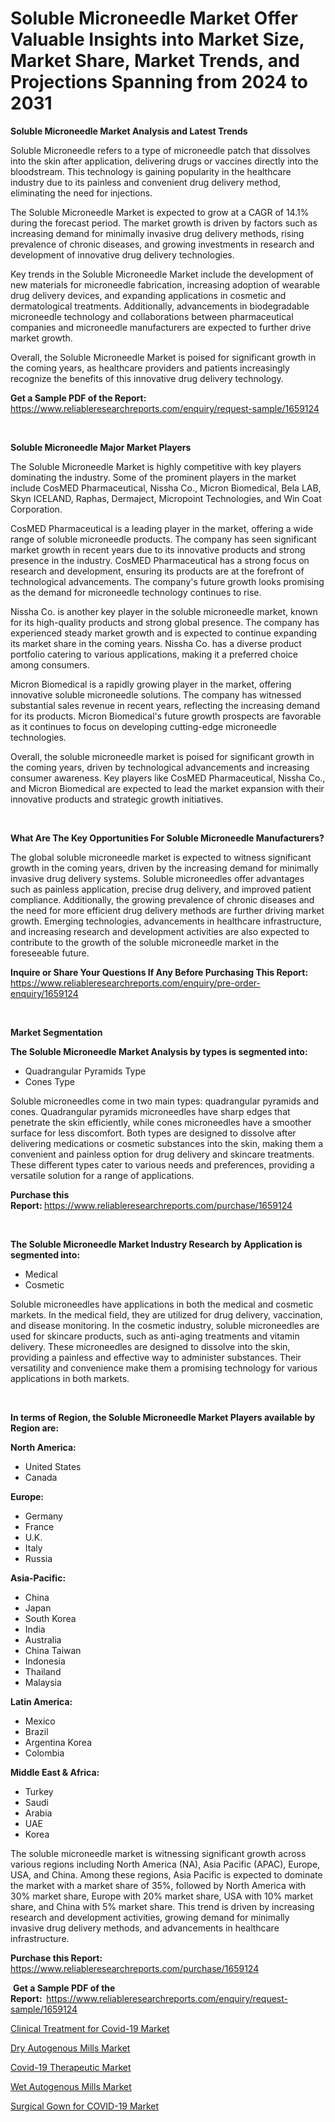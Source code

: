 <p><h1>Soluble Microneedle Market Offer Valuable Insights into Market Size, Market Share, Market Trends, and Projections Spanning from 2024 to 2031</h1></p><p><strong>Soluble Microneedle Market Analysis and Latest Trends</strong></p>
<p><p>Soluble Microneedle refers to a type of microneedle patch that dissolves into the skin after application, delivering drugs or vaccines directly into the bloodstream. This technology is gaining popularity in the healthcare industry due to its painless and convenient drug delivery method, eliminating the need for injections.</p><p>The Soluble Microneedle Market is expected to grow at a CAGR of 14.1% during the forecast period. The market growth is driven by factors such as increasing demand for minimally invasive drug delivery methods, rising prevalence of chronic diseases, and growing investments in research and development of innovative drug delivery technologies.</p><p>Key trends in the Soluble Microneedle Market include the development of new materials for microneedle fabrication, increasing adoption of wearable drug delivery devices, and expanding applications in cosmetic and dermatological treatments. Additionally, advancements in biodegradable microneedle technology and collaborations between pharmaceutical companies and microneedle manufacturers are expected to further drive market growth.</p><p>Overall, the Soluble Microneedle Market is poised for significant growth in the coming years, as healthcare providers and patients increasingly recognize the benefits of this innovative drug delivery technology.</p></p>
<p><strong>Get a Sample PDF of the Report:&nbsp;</strong> <a href="https://www.reliableresearchreports.com/enquiry/request-sample/1659124">https://www.reliableresearchreports.com/enquiry/request-sample/1659124</a></p>
<p>&nbsp;</p>
<p><strong>Soluble Microneedle Major Market Players</strong></p>
<p><p>The Soluble Microneedle Market is highly competitive with key players dominating the industry. Some of the prominent players in the market include CosMED Pharmaceutical, Nissha Co., Micron Biomedical, Bela LAB, Skyn ICELAND, Raphas, Dermaject, Micropoint Technologies, and Win Coat Corporation.</p><p>CosMED Pharmaceutical is a leading player in the market, offering a wide range of soluble microneedle products. The company has seen significant market growth in recent years due to its innovative products and strong presence in the industry. CosMED Pharmaceutical has a strong focus on research and development, ensuring its products are at the forefront of technological advancements. The company's future growth looks promising as the demand for microneedle technology continues to rise.</p><p>Nissha Co. is another key player in the soluble microneedle market, known for its high-quality products and strong global presence. The company has experienced steady market growth and is expected to continue expanding its market share in the coming years. Nissha Co. has a diverse product portfolio catering to various applications, making it a preferred choice among consumers.</p><p>Micron Biomedical is a rapidly growing player in the market, offering innovative soluble microneedle solutions. The company has witnessed substantial sales revenue in recent years, reflecting the increasing demand for its products. Micron Biomedical's future growth prospects are favorable as it continues to focus on developing cutting-edge microneedle technologies.</p><p>Overall, the soluble microneedle market is poised for significant growth in the coming years, driven by technological advancements and increasing consumer awareness. Key players like CosMED Pharmaceutical, Nissha Co., and Micron Biomedical are expected to lead the market expansion with their innovative products and strategic growth initiatives.</p></p>
<p>&nbsp;</p>
<p><strong>What Are The Key Opportunities For Soluble Microneedle Manufacturers?</strong></p>
<p><p>The global soluble microneedle market is expected to witness significant growth in the coming years, driven by the increasing demand for minimally invasive drug delivery systems. Soluble microneedles offer advantages such as painless application, precise drug delivery, and improved patient compliance. Additionally, the growing prevalence of chronic diseases and the need for more efficient drug delivery methods are further driving market growth. Emerging technologies, advancements in healthcare infrastructure, and increasing research and development activities are also expected to contribute to the growth of the soluble microneedle market in the foreseeable future.</p></p>
<p><strong>Inquire or Share Your Questions If Any Before Purchasing This Report:</strong> <a href="https://www.reliableresearchreports.com/enquiry/pre-order-enquiry/1659124">https://www.reliableresearchreports.com/enquiry/pre-order-enquiry/1659124</a></p>
<p>&nbsp;</p>
<p><strong>Market Segmentation</strong></p>
<p><strong>The Soluble Microneedle Market Analysis by types is segmented into:</strong></p>
<p><ul><li>Quadrangular Pyramids Type</li><li>Cones Type</li></ul></p>
<p><p>Soluble microneedles come in two main types: quadrangular pyramids and cones. Quadrangular pyramids microneedles have sharp edges that penetrate the skin efficiently, while cones microneedles have a smoother surface for less discomfort. Both types are designed to dissolve after delivering medications or cosmetic substances into the skin, making them a convenient and painless option for drug delivery and skincare treatments. These different types cater to various needs and preferences, providing a versatile solution for a range of applications.</p></p>
<p><strong>Purchase this Report:&nbsp;</strong><a href="https://www.reliableresearchreports.com/purchase/1659124">https://www.reliableresearchreports.com/purchase/1659124</a></p>
<p>&nbsp;</p>
<p><strong>The Soluble Microneedle Market Industry Research by Application is segmented into:</strong></p>
<p><ul><li>Medical</li><li>Cosmetic</li></ul></p>
<p><p>Soluble microneedles have applications in both the medical and cosmetic markets. In the medical field, they are utilized for drug delivery, vaccination, and disease monitoring. In the cosmetic industry, soluble microneedles are used for skincare products, such as anti-aging treatments and vitamin delivery. These microneedles are designed to dissolve into the skin, providing a painless and effective way to administer substances. Their versatility and convenience make them a promising technology for various applications in both markets.</p></p>
<p>&nbsp;</p>
<p><strong>In terms of Region, the Soluble Microneedle Market Players available by Region are:</strong></p>
<p>
    <p> <strong> North America: </strong>
        <ul>
            <li>United States</li>
            <li>Canada</li>
        </ul>
        </p> 
    <p> <strong> Europe: </strong>
        <ul>
            <li>Germany</li>
            <li>France</li>
            <li>U.K.</li>
            <li>Italy</li>
            <li>Russia</li>
        </ul>
        </p> 
    <p> <strong> Asia-Pacific: </strong>
        <ul>
            <li>China</li>
            <li>Japan</li>
            <li>South Korea</li>
            <li>India</li>
            <li>Australia</li>
            <li>China Taiwan</li>
            <li>Indonesia</li>
            <li>Thailand</li>
            <li>Malaysia</li>
        </ul>
        </p> 
    <p> <strong> Latin America: </strong>
        <ul>
            <li>Mexico</li>
            <li>Brazil</li>
            <li>Argentina Korea</li>
            <li>Colombia</li>
        </ul>
        </p> 
    <p> <strong> Middle East & Africa: </strong>
        <ul>
            <li>Turkey</li>
            <li>Saudi</li>
            <li>Arabia</li>
            <li>UAE</li>
            <li>Korea</li>
        </ul>
    </p>
    </p>
<p><p>The soluble microneedle market is witnessing significant growth across various regions including North America (NA), Asia Pacific (APAC), Europe, USA, and China. Among these regions, Asia Pacific is expected to dominate the market with a market share of 35%, followed by North America with 30% market share, Europe with 20% market share, USA with 10% market share, and China with 5% market share. This trend is driven by increasing research and development activities, growing demand for minimally invasive drug delivery methods, and advancements in healthcare infrastructure.</p></p>
<p><strong>Purchase this Report: </strong><a href="https://www.reliableresearchreports.com/purchase/1659124">https://www.reliableresearchreports.com/purchase/1659124</a></p>
<p>&nbsp;<strong>Get a Sample PDF of the Report:&nbsp;&nbsp;</strong><a href="https://www.reliableresearchreports.com/enquiry/request-sample/1659124">https://www.reliableresearchreports.com/enquiry/request-sample/1659124</a></p>
<p><strong></strong></p>
<p><p><a href="https://medium.com/@timothychapman46/clinical-treatment-for-covid-19-market-insights-into-market-cagr-market-trends-and-growth-7817db57f255">Clinical Treatment for Covid-19 Market</a></p><p><a href="https://github.com/sonuprakash1/Market-Research-Report-List-1/blob/main/dry-autogenous-mills-market.md">Dry Autogenous Mills Market</a></p><p><a href="https://medium.com/@patriciaknight1961/analyzing-covid-19-therapeutic-market-global-industry-perspective-and-forecast-2024-to-2031-f6e4ac051b6e">Covid-19 Therapeutic Market</a></p><p><a href="https://github.com/jhcraigie/Market-Research-Report-List-1/blob/main/wet-autogenous-mills-market.md">Wet Autogenous Mills Market</a></p><p><a href="https://medium.com/@patriciaknight1961/surgical-gown-for-covid-19-market-insights-into-market-cagr-market-trends-and-growth-strategies-f29a34253e04">Surgical Gown for COVID-19 Market</a></p></p>